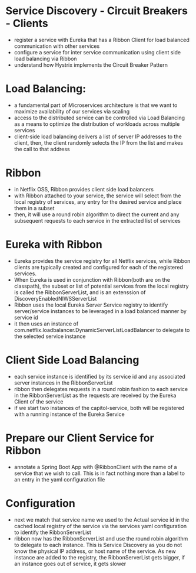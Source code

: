 # Service Discovery - Circuit Breakers - Clients
- register a service with Eureka that has a Ribbon Client for load balanced communication with other services
- configure a service for inter service communication using client side load balancing via Ribbon
- understand how Hystrix implements the Circuit Breaker Pattern

# Load Balancing:
- a fundamental part of Microservices architecture is that we want to maximize availability of our services via scaling
- access to the distributed service can be controlled via Load Balancing as a means to optimize the distribution of workloads across multiple services
- client-side load balancing delivers a list of server IP addresses to the client, then, the client randomly selects the IP from the list and makes the call to that address

# Ribbon
- in Netflix OSS, Ribbon provides client side load balancers
- with Ribbon attached to your service, the service will select from the local registry of services, any entry for the desired service and place them in a subset
- then, it will use a round robin algorithm to direct the current and any subsequent requests to each service in the extracted list of services

# Eureka with Ribbon
- Eureka provides the service registry for all Netflix services, while Ribbon clients are typically created and configured for each of the registered services.
- When Eureka is used in conjunction with Ribbon(both are on the classpath), the subset or list of potential services from the local registry is called the RibbonServerList, and is an extenssion of DiscoveryEnabledNIWSServerList
- Ribbon uses the local Eureka Server Service registry to identify server/service instances to be leveraged in a load balanced manner by service id
- it then uses an instance of com.netflix.loadbalancer.DynamicServerListLoadBalancer to delegate to the selected service instance

# Client Side Load Balancing
- each service instance is identified by its service id and any associated server instances in the RibbonServerList
- ribbon then delegates requests in a round robin fashion to each service in the RibbonServerList as the requests are received by the Eureka Client of the service
- if we start two instances of the capitol-service, both will be registered with a running instance of the Eureka Service

# Prepare our Client Service for Ribbon
- annotate a Spring Boot App with @RibbonClient with the name of a service that we wish to call. This is in fact nothing more than a label to an entry in the yaml configuration file

# Configuration
- next we match that service name we used to the Actual service id in the cached local registry of the service via the services yaml configuration to identify the RibbonServerList
- ribbon now has the RibbonServerList and use the round robin algorithm to delegate to each instance. This is Service Discovery as you do not know the physical IP address, or host name of the service. As new instance are added to the registry, the RibbonServerList gets bigger, if an instance goes out of service, it gets slower

